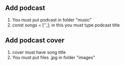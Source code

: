 ## Add podcast
1. You must put podcast in folder "music"
2. const songs = ['',]; in this you must type podcast title

## Add podcast cover 
1. cover must have song title
2. You must put files .jpg in folder "images"


